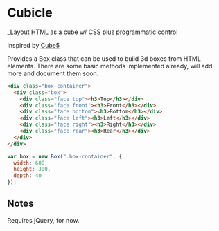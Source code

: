 # Cubicle
_Layout HTML as a cube w/ CSS plus programmatic control

Inspired by [Cube5](https://github.com/guille/Cube5)

Provides a Box class that can be used to build 3d boxes from HTML elements. There are some basic methods implemented already, will add more and document them soon.

```HTML
<div class="box-container">
  <div class="box">      
    <div class="face top"><h3>Top</h3></div>
    <div class="face front"><h3>Front</h3></div>
    <div class="face bottom"><h3>Bottom</h3></div>
    <div class="face left"><h3>Left</h3></div>
    <div class="face right"><h3>Right</h3></div>
    <div class="face rear"><h3>Rear</h3></div>      
  </div>
</div>
```

```javascript
var box = new Box(".box-container", {        
  width: 600,
  height: 300,
  depth: 40
});
```

Notes
-----
Requires jQuery, for now.
